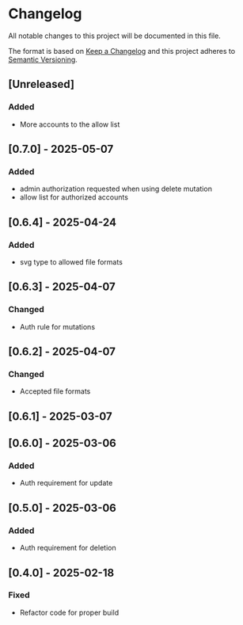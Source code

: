 # Changelog

All notable changes to this project will be documented in this file.

The format is based on [Keep a Changelog](http://keepachangelog.com/en/1.0.0/)
and this project adheres to [Semantic Versioning](http://semver.org/spec/v2.0.0.html).

## [Unreleased]

### Added
- More accounts to the allow list

## [0.7.0] - 2025-05-07

### Added
- admin authorization requested when using delete mutation
- allow list for authorized accounts

## [0.6.4] - 2025-04-24

### Added
- svg type to allowed file formats

## [0.6.3] - 2025-04-07
### Changed
- Auth rule for mutations

## [0.6.2] - 2025-04-07

### Changed
- Accepted file formats

## [0.6.1] - 2025-03-07

## [0.6.0] - 2025-03-06

### Added
- Auth requirement for update

## [0.5.0] - 2025-03-06

### Added
- Auth requirement for deletion

## [0.4.0] - 2025-02-18

### Fixed
- Refactor code for proper build
